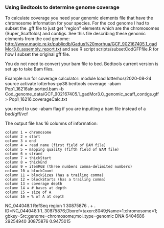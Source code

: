 ### Using Bedtools to determine genome coverage

To calculate coverage you need your genomic elements file that have the chromosome information for your species. For the cod genome I had to subset the .gff file to just get "region" elements which are the chromosomes (Super_Scaffolds) and contigs. See this file describing these genomic elements from the cod genome: http://www.magic.re.kr/publicdb/Gadus%20morhua/GCF_902167405.1_gadMor3.0_assembly_report.txt and see R script scripts/subsetCodGFFfile.R for how I subset the original gff file.

You do not need to convert your bam file to bed. Bedtools current version is set up to take Bam files. 

Example run for coverage calculator: 
	module load lotterhos/2020-08-24
	source activate lotterhos-py38
	bedtools coverage -abam Pop1_16216aln.sorted.bam -b Cod_genome_data/GCF_902167405.1_gadMor3.0_genomic_scaff_contigs.gff > Pop1_16216.coverageCalc.txt


you need to use -abam flag if you are inputting a bam file instead of a bed/gff/vcf

The output file has 16 columns of information: 

	column 1 = chromosome
	column 2 = start
	column 3 = end
	column 4 = read name (first field of BAM file)
	column 5 = mapping quality (fifth field of BAM file)
	column 6 = strand
	column 7 = thickStart
	column 8 = thickEnd
	column 9 = itemRGB (three numbers comma-delimited numbers)
	column 10 = blockCount
	column 11 = blockSizes (has a trailing comma)
	column 12 = blockStarts (has a trailing comma)
	column 13 = coverage depth
	column 14 = # bases at depth
	column 15 = size of A
	column 16 = % of A at depth


NC_044048.1	RefSeq	region	1	30875876	.	+	.	ID=NC_044048.1:1..30875876;Dbxref=taxon:8049;Name=1;chromosome=1;gbkey=Src;genome=chromosome;mol_type=genomic DNA	6404686	29254940	30875876	0.9475015